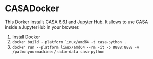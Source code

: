 # CASADocker

This Docker installs CASA 6.6.1 and Jupyter Hub. 
It allows to use CASA inside a JupyterHub in your browser. 


1. Install Docker
2. ```docker build --platform linux/amd64 -t casa-python .```
3. ```docker run --platform linux/amd64 --rm -it -p 8888:8888 -v /pathonyourmachine:/radio-data casa-python```
